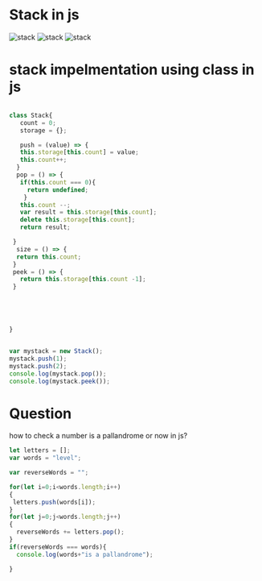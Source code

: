 # Stack in js

![stack](https://inchilly.sirv.com/notes/stack/Notes_210728_184915_1.jpg)
![stack](https://inchilly.sirv.com/notes/stack/Notes_210728_184915_3.jpg)
![stack](https://inchilly.sirv.com/notes/stack/Notes_210728_184915_2.jpg)

# stack impelmentation using class in js

```javaScript

class Stack{
   count = 0;
   storage = {};

   push = (value) => {
   this.storage[this.count] = value;
   this.count++;
  }
  pop = () => {
   if(this.count === 0){
     return undefined;
    }
   this.count --;
   var result = this.storage[this.count];
   delete this.storage[this.count];
   return result;

 }
  size = () => {
  return this.count;
 }
 peek = () => {
   return this.storage[this.count -1];
 }





}


var mystack = new Stack();
mystack.push(1);
mystack.push(2);
console.log(mystack.pop());
console.log(mystack.peek());

```

# Question

how to check a number is a pallandrome or now in js?

```javaScript
let letters = [];
var words = "level";

var reverseWords = "";

for(let i=0;i<words.length;i++)
{
 letters.push(words[i]);
}
for(let j=0;j<words.length;j++)
{
  reverseWords += letters.pop();
}
if(reverseWords === words){
  console.log(words+"is a pallandrome");

}

```
